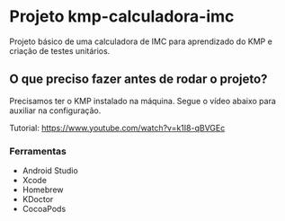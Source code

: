 # Projeto kmp-calculadora-imc

Projeto básico de uma calculadora de IMC para aprendizado do KMP e criação de testes unitários.

## O que preciso fazer antes de rodar o projeto?

Precisamos ter o KMP instalado na máquina. Segue o vídeo abaixo para auxiliar na configuração.

Tutorial: https://www.youtube.com/watch?v=k1I8-qBVGEc

### Ferramentas

- Android Studio
- Xcode
- Homebrew
- KDoctor
- CocoaPods
